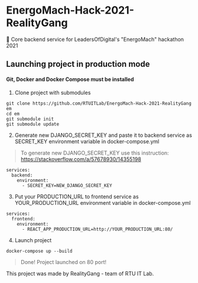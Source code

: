# EnergoMach-Hack-2021-RealityGang
🤍 Core backend service for LeadersOfDigital's "EnergoMach" hackathon 2021

## Launching project in production mode
#### Git, Docker and Docker Compose must be installed

1. Clone project with submodules

```
git clone https://github.com/RTUITLab/EnergoMach-Hack-2021-RealityGang em
cd em
git submodule init
git submodule update
```

2. Generate new DJANGO_SECRET_KEY and paste it to backend service as SECRET_KEY environment variable in docker-compose.yml

> To generate new DJANGO_SECRET_KEY use this instruction: https://stackoverflow.com/a/57678930/14355198

```
services:
  backend:
    environment:
      - SECRET_KEY=NEW_DJANGO_SECRET_KEY
```

3. Put your PRODUCTION_URL to frontend service as YOUR_PRODUCTION_URL environment variable in docker-compose.yml
```
services:
  frontend:
    environment:
      - REACT_APP_PRODUCTION_URL=http://YOUR_PRODUCTION_URL:80/
```

4. Launch project

```
docker-compose up --build
```

> Done! Project launched on 80 port!

<!---

-->

This project was made by RealityGang - team of RTU IT Lab.
